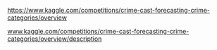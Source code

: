 https://www.kaggle.com/competitions/crime-cast-forecasting-crime-categories/overview

www.kaggle.com/competitions/crime-cast-forecasting-crime-categories/overview/description
